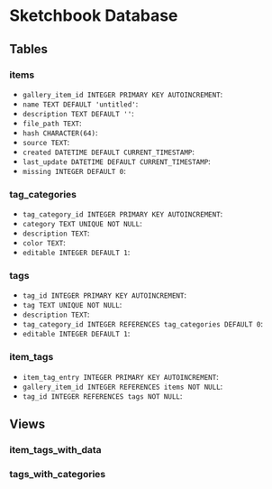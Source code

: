 # Sketchbook Database

## Tables

### items

- `gallery_item_id INTEGER PRIMARY KEY AUTOINCREMENT`: 
- `name TEXT DEFAULT 'untitled'`: 
- `description TEXT DEFAULT ''`: 
- `file_path TEXT`: 
- `hash CHARACTER(64)`: 
- `source TEXT`: 
- `created DATETIME DEFAULT CURRENT_TIMESTAMP`: 
- `last_update DATETIME DEFAULT CURRENT_TIMESTAMP`: 
- `missing INTEGER DEFAULT 0`: 

### tag_categories

- `tag_category_id INTEGER PRIMARY KEY AUTOINCREMENT`: 
- `category TEXT UNIQUE NOT NULL`: 
- `description TEXT`: 
- `color TEXT`: 
- `editable INTEGER DEFAULT 1`: 

### tags

- `tag_id INTEGER PRIMARY KEY AUTOINCREMENT`: 
- `tag TEXT UNIQUE NOT NULL`: 
- `description TEXT`: 
- `tag_category_id INTEGER REFERENCES tag_categories DEFAULT 0`: 
- `editable INTEGER DEFAULT 1`: 

### item_tags

- `item_tag_entry INTEGER PRIMARY KEY AUTOINCREMENT`: 
- `gallery_item_id INTEGER REFERENCES items NOT NULL`: 
- `tag_id INTEGER REFERENCES tags NOT NULL`: 

## Views

### item_tags_with_data

### tags_with_categories
